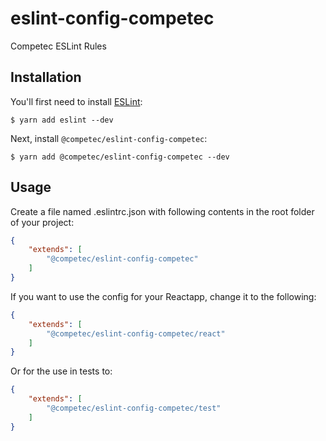 # eslint-config-competec

Competec ESLint Rules

## Installation

You'll first need to install [ESLint](http://eslint.org):

```
$ yarn add eslint --dev
```

Next, install `@competec/eslint-config-competec`:

```
$ yarn add @competec/eslint-config-competec --dev
```

## Usage

Create a file named .eslintrc.json with following contents in the root folder of your project:

```json
{
    "extends": [
        "@competec/eslint-config-competec"
    ]
}
```

If you want to use the config for your Reactapp, change it to the following:

```json
{
    "extends": [
        "@competec/eslint-config-competec/react"
    ]
}
```

Or for the use in tests to:

```json
{
    "extends": [
        "@competec/eslint-config-competec/test"
    ]
}
```